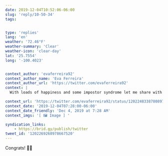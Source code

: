 ```yaml
---
date: 2019-12-04T10:52:06-06:00
slug: 'reply/10-50-34'
tags:


type: 'replies'
lang: 'en'
weather: '72.46°F'
weather-summary: 'Clear'
weather-icon: 'clear-day'
lat: '25.7554'
long: '-100.4023'


context_author: 'evaferreira92'
context_author_name: 'Eva Ferreira'
context_author_url: 'https://twitter.com/evaferreira92'
context: |
  With loads of happiness and some impostor syndrome let me share with you that I will be speaking at Smashing Conf next year 😊‪https://twitter.com/smashingconf/status/1201813101030473728 …‬

context_url: 'https://twitter.com/evaferreira92/status/1202248338780897281?s=12'
context_date: '2019-12-04T07:28:00-06:00'
context_date_friendly: 'Dec 4, 2019 at 7:28 AM'
context_imgs: '[ 🖼 Image ] '

syndication_links:
    - https://brid.gy/publish/twitter
tweet_id: '1202269268978667520'
---
```

Congrats! 👏🏼